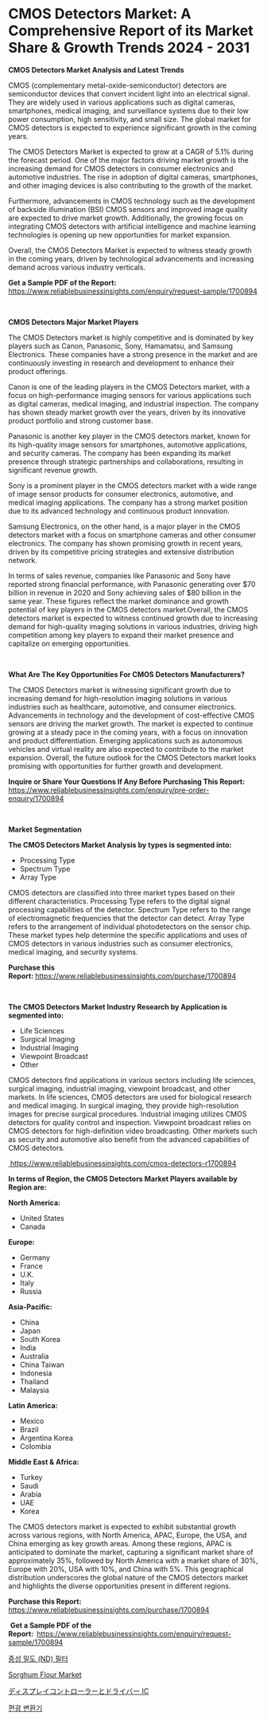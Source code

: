 <p><h1>CMOS Detectors Market: A Comprehensive Report of its Market Share & Growth Trends 2024 - 2031</h1></p><p><strong>CMOS Detectors Market Analysis and Latest Trends</strong></p>
<p><p>CMOS (complementary metal-oxide-semiconductor) detectors are semiconductor devices that convert incident light into an electrical signal. They are widely used in various applications such as digital cameras, smartphones, medical imaging, and surveillance systems due to their low power consumption, high sensitivity, and small size. The global market for CMOS detectors is expected to experience significant growth in the coming years.</p><p>The CMOS Detectors Market is expected to grow at a CAGR of 5.1% during the forecast period. One of the major factors driving market growth is the increasing demand for CMOS detectors in consumer electronics and automotive industries. The rise in adoption of digital cameras, smartphones, and other imaging devices is also contributing to the growth of the market.</p><p>Furthermore, advancements in CMOS technology such as the development of backside illumination (BSI) CMOS sensors and improved image quality are expected to drive market growth. Additionally, the growing focus on integrating CMOS detectors with artificial intelligence and machine learning technologies is opening up new opportunities for market expansion.</p><p>Overall, the CMOS Detectors Market is expected to witness steady growth in the coming years, driven by technological advancements and increasing demand across various industry verticals.</p></p>
<p><strong>Get a Sample PDF of the Report:&nbsp;</strong> <a href="https://www.reliablebusinessinsights.com/enquiry/request-sample/1700894">https://www.reliablebusinessinsights.com/enquiry/request-sample/1700894</a></p>
<p>&nbsp;</p>
<p><strong>CMOS Detectors Major Market Players</strong></p>
<p><p>The CMOS Detectors market is highly competitive and is dominated by key players such as Canon, Panasonic, Sony, Hamamatsu, and Samsung Electronics. These companies have a strong presence in the market and are continuously investing in research and development to enhance their product offerings.</p><p>Canon is one of the leading players in the CMOS Detectors market, with a focus on high-performance imaging sensors for various applications such as digital cameras, medical imaging, and industrial inspection. The company has shown steady market growth over the years, driven by its innovative product portfolio and strong customer base.</p><p>Panasonic is another key player in the CMOS detectors market, known for its high-quality image sensors for smartphones, automotive applications, and security cameras. The company has been expanding its market presence through strategic partnerships and collaborations, resulting in significant revenue growth.</p><p>Sony is a prominent player in the CMOS detectors market with a wide range of image sensor products for consumer electronics, automotive, and medical imaging applications. The company has a strong market position due to its advanced technology and continuous product innovation.</p><p>Samsung Electronics, on the other hand, is a major player in the CMOS detectors market with a focus on smartphone cameras and other consumer electronics. The company has shown promising growth in recent years, driven by its competitive pricing strategies and extensive distribution network.</p><p>In terms of sales revenue, companies like Panasonic and Sony have reported strong financial performance, with Panasonic generating over $70 billion in revenue in 2020 and Sony achieving sales of $80 billion in the same year. These figures reflect the market dominance and growth potential of key players in the CMOS detectors market.Overall, the CMOS detectors market is expected to witness continued growth due to increasing demand for high-quality imaging solutions in various industries, driving high competition among key players to expand their market presence and capitalize on emerging opportunities.</p></p>
<p>&nbsp;</p>
<p><strong>What Are The Key Opportunities For CMOS Detectors Manufacturers?</strong></p>
<p><p>The CMOS Detectors market is witnessing significant growth due to increasing demand for high-resolution imaging solutions in various industries such as healthcare, automotive, and consumer electronics. Advancements in technology and the development of cost-effective CMOS sensors are driving the market growth. The market is expected to continue growing at a steady pace in the coming years, with a focus on innovation and product differentiation. Emerging applications such as autonomous vehicles and virtual reality are also expected to contribute to the market expansion. Overall, the future outlook for the CMOS Detectors market looks promising with opportunities for further growth and development.</p></p>
<p><strong>Inquire or Share Your Questions If Any Before Purchasing This Report:</strong> <a href="https://www.reliablebusinessinsights.com/enquiry/pre-order-enquiry/1700894">https://www.reliablebusinessinsights.com/enquiry/pre-order-enquiry/1700894</a></p>
<p>&nbsp;</p>
<p><strong>Market Segmentation</strong></p>
<p><strong>The CMOS Detectors Market Analysis by types is segmented into:</strong></p>
<p><ul><li>Processing Type</li><li>Spectrum Type</li><li>Array Type</li></ul></p>
<p><p>CMOS detectors are classified into three market types based on their different characteristics. Processing Type refers to the digital signal processing capabilities of the detector. Spectrum Type refers to the range of electromagnetic frequencies that the detector can detect. Array Type refers to the arrangement of individual photodetectors on the sensor chip. These market types help determine the specific applications and uses of CMOS detectors in various industries such as consumer electronics, medical imaging, and security systems.</p></p>
<p><strong>Purchase this Report:&nbsp;</strong><a href="https://www.reliablebusinessinsights.com/purchase/1700894">https://www.reliablebusinessinsights.com/purchase/1700894</a></p>
<p>&nbsp;</p>
<p><strong>The CMOS Detectors Market Industry Research by Application is segmented into:</strong></p>
<p><ul><li>Life Sciences</li><li>Surgical Imaging</li><li>Industrial Imaging</li><li>Viewpoint Broadcast</li><li>Other</li></ul></p>
<p><p>CMOS detectors find applications in various sectors including life sciences, surgical imaging, industrial imaging, viewpoint broadcast, and other markets. In life sciences, CMOS detectors are used for biological research and medical imaging. In surgical imaging, they provide high-resolution images for precise surgical procedures. Industrial imaging utilizes CMOS detectors for quality control and inspection. Viewpoint broadcast relies on CMOS detectors for high-definition video broadcasting. Other markets such as security and automotive also benefit from the advanced capabilities of CMOS detectors.</p></p>
<p><a href="https://www.reliablebusinessinsights.com/cmos-detectors-r1700894">&nbsp;https://www.reliablebusinessinsights.com/cmos-detectors-r1700894</a></p>
<p><strong>In terms of Region, the CMOS Detectors Market Players available by Region are:</strong></p>
<p>
    <p> <strong> North America: </strong>
        <ul>
            <li>United States</li>
            <li>Canada</li>
        </ul>
        </p> 
    <p> <strong> Europe: </strong>
        <ul>
            <li>Germany</li>
            <li>France</li>
            <li>U.K.</li>
            <li>Italy</li>
            <li>Russia</li>
        </ul>
        </p> 
    <p> <strong> Asia-Pacific: </strong>
        <ul>
            <li>China</li>
            <li>Japan</li>
            <li>South Korea</li>
            <li>India</li>
            <li>Australia</li>
            <li>China Taiwan</li>
            <li>Indonesia</li>
            <li>Thailand</li>
            <li>Malaysia</li>
        </ul>
        </p> 
    <p> <strong> Latin America: </strong>
        <ul>
            <li>Mexico</li>
            <li>Brazil</li>
            <li>Argentina Korea</li>
            <li>Colombia</li>
        </ul>
        </p> 
    <p> <strong> Middle East & Africa: </strong>
        <ul>
            <li>Turkey</li>
            <li>Saudi</li>
            <li>Arabia</li>
            <li>UAE</li>
            <li>Korea</li>
        </ul>
    </p>
    </p>
<p><p>The CMOS detectors market is expected to exhibit substantial growth across various regions, with North America, APAC, Europe, the USA, and China emerging as key growth areas. Among these regions, APAC is anticipated to dominate the market, capturing a significant market share of approximately 35%, followed by North America with a market share of 30%, Europe with 20%, USA with 10%, and China with 5%. This geographical distribution underscores the global nature of the CMOS detectors market and highlights the diverse opportunities present in different regions.</p></p>
<p><strong>Purchase this Report: </strong><a href="https://www.reliablebusinessinsights.com/purchase/1700894">https://www.reliablebusinessinsights.com/purchase/1700894</a></p>
<p>&nbsp;<strong>Get a Sample PDF of the Report:&nbsp;&nbsp;</strong><a href="https://www.reliablebusinessinsights.com/enquiry/request-sample/1700894">https://www.reliablebusinessinsights.com/enquiry/request-sample/1700894</a></p>
<p><strong></strong></p>
<p><p><a href="https://github.com/rcabello548/Market-Research-Report-List-2/blob/main/4696958163967.md">중성 밀도 (ND) 필터</a></p><p><a href="https://github.com/kmtkihkn89/Market-Research-Report-List-1/blob/main/sorghum-flour-market.md">Sorghum Flour Market</a></p><p><a href="https://github.com/WhitneyMurphy1982/Market-Research-Report-List-1/blob/main/7065074153505.md">ディスプレイコントローラーとドライバー IC</a></p><p><a href="https://github.com/KellyLyncyh543964/Market-Research-Report-List-2/blob/main/7963299163966.md">편광 변환기</a></p></p>